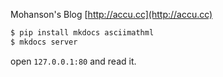Mohanson's Blog [http://accu.cc](http://accu.cc)

```sh
$ pip install mkdocs asciimathml
$ mkdocs server
```

open `127.0.0.1:80` and read it.
